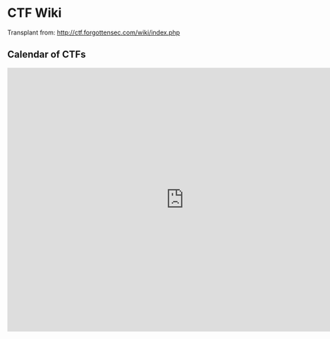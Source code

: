 # CTF Wiki 

Transplant from: http://ctf.forgottensec.com/wiki/index.php


## Calendar of CTFs

<iframe src="https://www.google.com/calendar/embed?src=ofl0f1624c3uk349c8k7r1cgv8%40group.calendar.google.com&ctz=America/New_York" style="border: 0" width="800" height="600" frameborder="0" scrolling="no"></iframe>